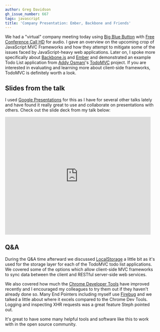 ```yaml
---
author: Greg Davidson
gh_issue_number: 667
tags: javascript
title: 'Company Presentation: Ember, Backbone and Friends'
---
```


We had a "virtual" company meeting today using [Big Blue Button](http://www.bigbluebutton.org/) with [Free Conference Call HD](http://www.freeconferencecallhd.com/) for audio. I gave an overview on the upcoming crop of JavaScript MVC Frameworks and how they attempt to mitigate some of the issues faced by JavaScript-heavy web applications. Later on, I spoke more specifically about [Backbone.js](http://backbonejs.org/) and [Ember](http://emberjs.com/) and demonstrated an example Todo List application from [Addy Osmani](http://addyosmani.com/blog/)'s [TodoMVC](http://addyosmani.github.com/todomvc/) project. If you are interested in evaluating and learning more about client-side frameworks, TodoMVC is definitely worth a look.

## Slides from the talk

I used [Google Presentations](http://www.google.com/google-d-s/presentations/) for this as I have for several other talks lately and have found it really great to use and collaborate on presentations with others. Check out the slide deck from my talk below:

<iframe allowfullscreen="true" frameborder="0" height="389" mozallowfullscreen="true" src="https://docs.google.com/presentation/embed?id=15n7LyeVi3KKvb1y-CvNWagjesfJxT5omYOBhTumrF4g&amp;start=false&amp;loop=false&amp;delayms=10000" webkitallowfullscreen="true" width="480"></iframe>

## Q&amp;A

During the Q&amp;A time afterward we discussed [LocalStorage](http://diveintohtml5.info/storage.html) a little bit as it's used for the storage layer for each of the TodoMVC todo list applications. We covered some of the options which allow client-side MVC frameworks to sync data between the client and RESTful server-side web services.

We also covered how much the [Chrome Developer Tools](https://developers.google.com/chrome-developer-tools/) have improved recently and I encouraged my colleagues to try them out if they haven't already done so. Many End Pointers including myself use [Firebug](http://getfirebug.com/) and we talked a little about where it excels compared to the Chrome Dev Tools. Logging and inspecting XHR requests was a great feature Steph pointed out.

It's great to have some many helpful tools and software like this to work with in the open source community.
